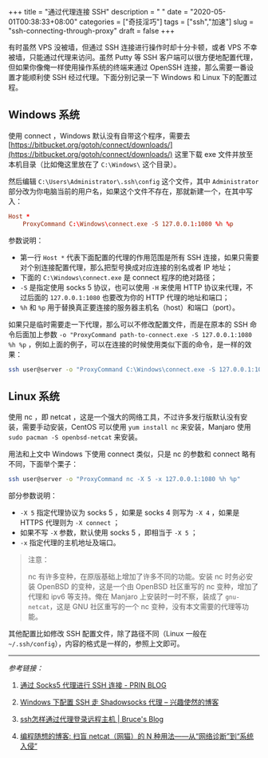 +++
title = "通过代理连接 SSH"
description = " "
date = "2020-05-01T00:38:33+08:00"
categories = ["奇技淫巧"]
tags = ["ssh","加速"]
slug = "ssh-connecting-through-proxy"
draft = false
+++

有时虽然 VPS 没被墙，但通过 SSH 连接进行操作时却十分卡顿，或者 VPS 不幸被墙，只能通过代理来访问。虽然 Putty 等 SSH 客户端可以很方便地配置代理，但如果你像俺一样使用操作系统的终端来通过 OpenSSH 连接，那么需要一番设置才能顺利使 SSH 经过代理。下面分别记录一下 Windows 和 Linux 下的配置过程。

## Windows 系统

使用 connect ，Windows 默认没有自带这个程序，需要去 [https://bitbucket.org/gotoh/connect/downloads/](https://bitbucket.org/gotoh/connect/downloads/) 这里下载 exe 文件并放至本机目录（比如俺这里放在了 `C:\Windows\` 这个目录）。

然后编辑 `C:\Users\Administrator\.ssh\config` 这个文件，其中 `Administrator` 部分改为你电脑当前的用户名，如果这个文件不存在，那就新建一个，在其中写入：

```conf
Host *
    ProxyCommand C:\Windows\connect.exe -S 127.0.0.1:1080 %h %p
```

参数说明：

* 第一行 `Host *` 代表下面配置的代理的作用范围是所有 SSH 连接，如果只需要对个别连接配置代理，那么把型号换成对应连接的别名或者 IP 地址；
* 下面的 `C:\Windows\connect.exe` 是 connect 程序的绝对路径；
* `-S` 是指定使用 socks 5 协议，也可以使用 `-H` 来使用 HTTP 协议来代理，不过后面的 `127.0.0.1:1080` 也要改为你的 HTTP 代理的地址和端口；
* `%h` 和 `%p` 用于替换真正要连接的服务器主机名（host）和端口（port）。

如果只是临时需要走一下代理，那么可以不修改配置文件，而是在原本的 SSH 命令后面加上参数 `-o "ProxyCommand path-to-connect.exe -S 127.0.0.1:1080 %h %p` ，例如上面的例子，可以在连接的时候使用类似下面的命令，是一样的效果：

```bash
ssh user@server -o "ProxyCommand C:\Windows\connect.exe -S 127.0.0.1:1080 %h %p"
```

## Linux 系统

使用 nc ，即 netcat ，这是一个强大的网络工具，不过许多发行版默认没有安装，需要手动安装，CentOS 可以使用 `yum install nc` 来安装，Manjaro 使用 `sudo pacman -S openbsd-netcat` 来安装。

用法和上文中 Windows 下使用 connect 类似，只是 nc 的参数和 connect 略有不同，下面举个栗子：

```bash
ssh user@server -o "ProxyCommand nc -X 5 -x 127.0.0.1:1080 %h %p"
```

部分参数说明：

* `-X 5` 指定代理协议为 socks 5 ，如果是 socks 4 则写为 `-X 4` ，如果是 HTTPS 代理则为 `-X connect` ；
* 如果不写 `-X` 参数，默认使用 socks 5 ，即相当于 `-X 5` ；
* `-x` 指定代理的主机地址及端口。

> 注意：
> 
> nc 有许多变种，在原版基础上增加了许多不同的功能。安装 nc 时务必安装 OpenBSD 的变种，这是一个由 OpenBSD 社区重写的 nc 变种，增加了代理和 ipv6 等支持。俺在 Manjaro 上安装时一时不察，装成了 `gnu-netcat`，这是 GNU 社区重写的一个 nc 变种，没有本文需要的代理等功能。

其他配置比如修改 SSH 配置文件，除了路径不同（Linux 一般在 `~/.ssh/config`），内容的格式是一样的，参照上文即可。

---

*参考链接：*

1. [通过 Socks5 代理进行 SSH 连接 - PRIN BLOG](https://printempw.github.io/ssh-over-proxy/)

2. [Windows 下配置 SSH 走 Shadowsocks 代理 – 兴趣使然的博客](https://one-piece.blue/pc-software/ssh-via-shadowsocks/)

3. [ssh怎样通过代理登录远程主机 | Bruce's Blog](https://www.xiebruce.top/650.html)

4. [编程随想的博客: 扫盲 netcat（网猫）的 N 种用法——从“网络诊断”到“系统入侵”](https://program-think.blogspot.com/2019/09/Netcat-Tricks.html)